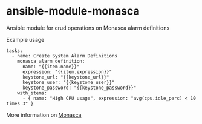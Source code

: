 # ansible-module-monasca
Ansible module for crud operations on Monasca alarm definitions 

Example usage

    tasks:                                                                                                                                                       
      - name: Create System Alarm Definitions                                                                                                                    
        monasca_alarm_definition:                                                                                                                                
          name: "{{item.name}}"                                                                                                                                  
          expression: "{{item.expression}}"                                                                                                                      
          keystone_url: "{{keystone_url}}"                                                                                                                       
          keystone_user: "{{keystone_user}}"                                                                                                                     
          keystone_password: "{{keystone_password}}"                                                                                                             
        with_items:                                                                                                                                              
          - { name: "High CPU usage", expression: "avg(cpu.idle_perc) < 10 times 3" }
        
More information on [Monasca](https://wiki.openstack.org/wiki/Monasca)
